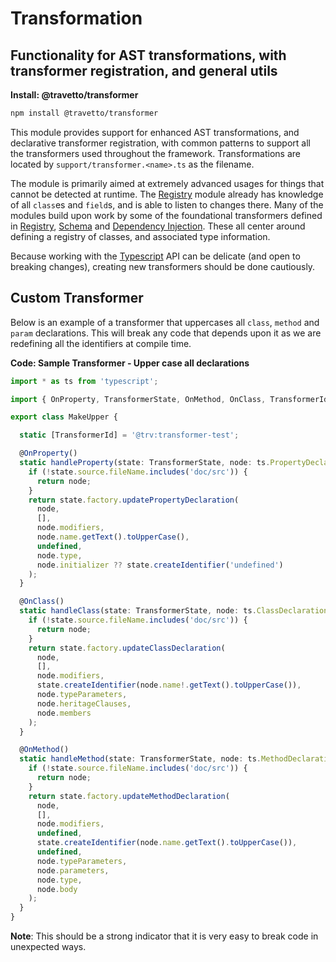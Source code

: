 <!-- This file was generated by @travetto/doc and should not be modified directly -->
<!-- Please modify https://github.com/travetto/travetto/tree/main/module/transformer/doc.ts and execute "npx trv doc" to rebuild -->
# Transformation
## Functionality for AST transformations, with transformer registration, and general utils

**Install: @travetto/transformer**
```bash
npm install @travetto/transformer
```

This module provides support for enhanced AST transformations, and declarative transformer registration, with common patterns to support all the transformers used throughout the framework. Transformations are located by `support/transformer.<name>.ts` as the filename. 

The module is primarily aimed at extremely advanced usages for things that cannot be detected at runtime.  The [Registry](https://github.com/travetto/travetto/tree/main/module/registry#readme "Patterns and utilities for handling registration of metadata and functionality for run-time use") module already has knowledge of all `class`es and `field`s, and is able to listen to changes there.  Many of the modules build upon work by some of the foundational transformers defined in [Registry](https://github.com/travetto/travetto/tree/main/module/registry#readme "Patterns and utilities for handling registration of metadata and functionality for run-time use"), [Schema](https://github.com/travetto/travetto/tree/main/module/schema#readme "Data type registry for runtime validation, reflection and binding. ") and [Dependency Injection](https://github.com/travetto/travetto/tree/main/module/di#readme "Dependency registration/management and injection support.").  These all center around defining a registry of classes, and associated type information.

Because working with the [Typescript](https://typescriptlang.org) API can be delicate (and open to breaking changes), creating new transformers should be done cautiously. 

## Custom Transformer

Below is an example of a transformer that uppercases all `class`, `method` and `param` declarations.  This will break any code that depends upon it as we are redefining all the identifiers at compile time.  

**Code: Sample Transformer - Upper case all declarations**
```typescript
import * as ts from 'typescript';

import { OnProperty, TransformerState, OnMethod, OnClass, TransformerId } from '@travetto/transformer';

export class MakeUpper {

  static [TransformerId] = '@trv:transformer-test';

  @OnProperty()
  static handleProperty(state: TransformerState, node: ts.PropertyDeclaration): ts.PropertyDeclaration {
    if (!state.source.fileName.includes('doc/src')) {
      return node;
    }
    return state.factory.updatePropertyDeclaration(
      node,
      [],
      node.modifiers,
      node.name.getText().toUpperCase(),
      undefined,
      node.type,
      node.initializer ?? state.createIdentifier('undefined')
    );
  }

  @OnClass()
  static handleClass(state: TransformerState, node: ts.ClassDeclaration): ts.ClassDeclaration {
    if (!state.source.fileName.includes('doc/src')) {
      return node;
    }
    return state.factory.updateClassDeclaration(
      node,
      [],
      node.modifiers,
      state.createIdentifier(node.name!.getText().toUpperCase()),
      node.typeParameters,
      node.heritageClauses,
      node.members
    );
  }

  @OnMethod()
  static handleMethod(state: TransformerState, node: ts.MethodDeclaration): ts.MethodDeclaration {
    if (!state.source.fileName.includes('doc/src')) {
      return node;
    }
    return state.factory.updateMethodDeclaration(
      node,
      [],
      node.modifiers,
      undefined,
      state.createIdentifier(node.name.getText().toUpperCase()),
      undefined,
      node.typeParameters,
      node.parameters,
      node.type,
      node.body
    );
  }
}
```

**Note**: This should be a strong indicator that it is very easy to break code in unexpected ways.
